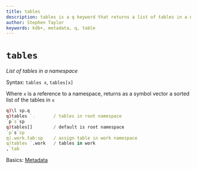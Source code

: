 ```yaml
---
title: tables
description: tables is a q keyword that returns a list of tables in a namespace.
author: Stephen Taylor
keywords: kdb+, metadata, q, table
---
```

# `tables`




_List of tables in a namespace_

Syntax: `tables x`, `tables[x]`

Where `x` is a reference to a namespace, returns as a symbol vector a sorted list of the tables in `x`

```q
q)\l sp.q
q)tables `.       / tables in root namespace
`p`s`sp
q)tables[]        / default is root namespace
`p`s`sp
q).work.tab:sp    / assign table in work namespace
q)tables `.work   / tables in work
,`tab
```


<i class="far fa-hand-point-right"></i>
Basics: [Metadata](../basics/metadata.md)